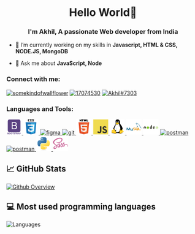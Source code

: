 <h1 align="center">Hello World👋</h1>
<h3 align="center"> I'm Akhil, A passionate Web developer from India</h3>

- 🌱 I’m currently working on my skills in **Javascript, HTML & CSS, NODE.JS, MongoDB**

- 💬 Ask me about **JavaScript, Node**

<h3 align="left">Connect with me:</h3>
<p align="left">
<a href="https://codepen.io/somekindofwallflower" target="blank"><img align="center" src="https://raw.githubusercontent.com/rahuldkjain/github-profile-readme-generator/master/src/images/icons/Social/codepen.svg" alt="somekindofwallflower" height="30" width="40" /></a>
<a href="https://stackoverflow.com/users/17135399" target="blank"><img align="center" src="https://raw.githubusercontent.com/rahuldkjain/github-profile-readme-generator/master/src/images/icons/Social/stack-overflow.svg" alt="17074530" height="30" width="40" /></a>
<a href="https://discord.gg/Akhil#7303" target="blank"><img align="center" src="https://raw.githubusercontent.com/rahuldkjain/github-profile-readme-generator/master/src/images/icons/Social/discord.svg" alt="Akhil#7303" height="30" width="40" /></a>
</p>

   <h3 align="left">Languages and Tools:</h3>
    <p align="left">
      <a href="https://getbootstrap.com" target="_blank">
        <img
          src="https://raw.githubusercontent.com/devicons/devicon/master/icons/bootstrap/bootstrap-plain-wordmark.svg"
          alt="bootstrap"
          width="40"
          height="40"
        /> </a
      ><a href="https://www.w3schools.com/css/" target="_blank">
        <img
          src="https://raw.githubusercontent.com/devicons/devicon/master/icons/css3/css3-original-wordmark.svg"
          alt="css3"
          width="40"
          height="40"
        />
      </a>
      <a href="https://www.figma.com/" target="_blank">
        <img
          src="https://www.vectorlogo.zone/logos/figma/figma-icon.svg"
          alt="figma"
          width="40"
          height="40"
        />
      </a>
      <a href="https://git-scm.com/" target="_blank">
        <img
          src="https://www.vectorlogo.zone/logos/git-scm/git-scm-icon.svg"
          alt="git"
          width="40"
          height="40"
        />
      </a>
      <a href="https://www.w3.org/html/" target="_blank">
        <img
          src="https://raw.githubusercontent.com/devicons/devicon/master/icons/html5/html5-original-wordmark.svg"
          alt="html5"
          width="40"
          height="40"
        />
      </a>
      <a
        href="https://developer.mozilla.org/en-US/docs/Web/JavaScript"
        target="_blank"
      >
        <img
          src="https://raw.githubusercontent.com/devicons/devicon/master/icons/javascript/javascript-original.svg"
          alt="javascript"
          width="40"
          height="40"
        />
      </a>
      <a href="https://www.linux.org/" target="_blank">
        <img
          src="https://raw.githubusercontent.com/devicons/devicon/master/icons/linux/linux-original.svg"
          alt="linux"
          width="40"
          height="40"
        />
      </a>
      <a href="https://www.mysql.com/" target="_blank">
        <img
          src="https://raw.githubusercontent.com/devicons/devicon/master/icons/mysql/mysql-original-wordmark.svg"
          alt="mysql"
          width="40"
          height="40"
        />
      </a>
      <a href="https://nodejs.org" target="_blank">
        <img
          src="https://raw.githubusercontent.com/devicons/devicon/master/icons/nodejs/nodejs-original-wordmark.svg"
          alt="nodejs"
          width="40"
          height="40"
        />
      </a>
      <a href="https://postman.com" target="_blank">
        <img
          src="https://www.vectorlogo.zone/logos/getpostman/getpostman-icon.svg"
          alt="postman"
          width="40"
          height="40"
        />
      </a>
      <a href="https://mongodb.com" target="_blank">
        <img
          src="https://www.vectorlogo.zone/logos/mongodb/mongodb-icon.svg"
          alt="postman"
          width="40"
          height="40"
        />
      </a>
      <a href="https://www.python.org" target="_blank">
        <img
          src="https://raw.githubusercontent.com/devicons/devicon/master/icons/python/python-original.svg"
          alt="python"
          width="40"
          height="40"
        />
      </a>
      <a href="https://sass-lang.com" target="_blank">
        <img
          src="https://raw.githubusercontent.com/devicons/devicon/master/icons/sass/sass-original.svg"
          alt="sass"
          width="40"
          height="40"
        />
      </a>
    </p>
    
  ## &#x1f4c8; GitHub Stats
[![Github Overview](https://github-readme-stats.vercel.app/api?username=Akhil-Burle&bg_color=30,e96443,904e95&title_color=fff&text_color=fff)](https://github.com/Akhil-Burle) <br>
 ## 💻 Most used programming languages
![Languages](https://github-readme-stats.itzsylex.vercel.app/api/top-langs/?username=Akhil-Burle&hide&theme=chartreuse-dark&)
